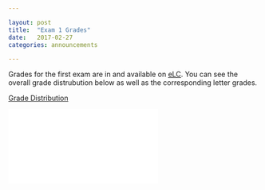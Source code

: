 ```yaml
---

layout: post
title:  "Exam 1 Grades"
date:   2017-02-27
categories: announcements 

---
```


Grades for the first exam are in and available on [eLC](https://uga.view.usg.edu/). You can see the overall grade distrubution below as well as the corresponding letter grades.

[Grade Distribution][grades]

![Grade Distribution](/calc1/exam1_grade_distribution.pdf)

[grades]: /calc1/exam1_grade_distribution.pdf

